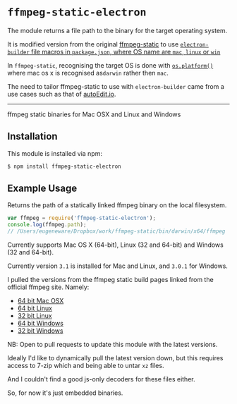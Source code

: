 # `ffmpeg-static-electron`

The module returns a file path to the binary for the target operating system. 

It is modified version from the original [ffmpeg-static](https://github.com/pietrop/ffmpeg-static) to use [`electron-builder` file macros  in `package.json`, where OS name are `mac`, `linux` or `win`](https://www.electron.build/file-patterns/#file-macros)

In `ffmpeg-static`, recognising the target OS is done with [`os.platform()`](https://nodejs.org/api/os.html#os_os_platform) where mac os x is  recognised as`darwin` rather then `mac`.

The need to tailor ffmpeg-static to use with `electron-builder` came from a use cases such as that of [autoEdit.io](http://autoEdit.io). 

<!-- I've also added `browser`, as a platform option, for use case when module is use client side, eg bundled using browserify.-->

---

ffmpeg static binaries for Mac OSX and Linux and Windows

## Installation

This module is installed via npm:

``` bash
$ npm install ffmpeg-static-electron
```

## Example Usage

Returns the path of a statically linked ffmpeg binary on the local filesystem.

``` js
var ffmpeg = require('ffmpeg-static-electron');
console.log(ffmpeg.path);
// /Users/eugeneware/Dropbox/work/ffmpeg-static/bin/darwin/x64/ffmpeg
```

Currently supports Mac OS X (64-bit), Linux (32 and 64-bit) and Windows
(32 and 64-bit).

Currently version `3.1` is installed for Mac and Linux, and `3.0.1` for
Windows.

I pulled the versions from the ffmpeg static build pages linked from the
official ffmpeg site. Namely:

* [64 bit Mac OSX](https://evermeet.cx/ffmpeg/)
* [64 bit Linux](http://johnvansickle.com/ffmpeg/)
* [32 bit Linux](http://johnvansickle.com/ffmpeg/)
* [64 bit Windows](http://ffmpeg.zeranoe.com/builds/win64/static/)
* [32 bit Windows](http://ffmpeg.zeranoe.com/builds/win32/static/)

NB: Open to pull requests to update this module with the latest versions.

Ideally I'd like to dynamically pull the latest version down, but this requires
access to 7-zip which and being able to untar `xz` files.

And I couldn't find a good js-only decoders for these files either.

So, for now it's just embedded binaries.
